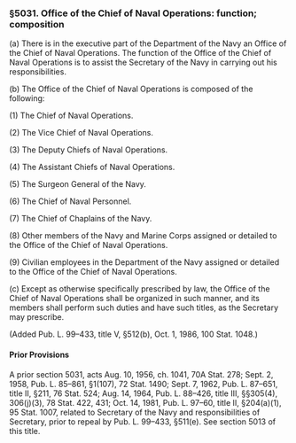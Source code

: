### §5031. Office of the Chief of Naval Operations: function; composition ###

(a) There is in the executive part of the Department of the Navy an Office of the Chief of Naval Operations. The function of the Office of the Chief of Naval Operations is to assist the Secretary of the Navy in carrying out his responsibilities.

(b) The Office of the Chief of Naval Operations is composed of the following:

(1) The Chief of Naval Operations.

(2) The Vice Chief of Naval Operations.

(3) The Deputy Chiefs of Naval Operations.

(4) The Assistant Chiefs of Naval Operations.

(5) The Surgeon General of the Navy.

(6) The Chief of Naval Personnel.

(7) The Chief of Chaplains of the Navy.

(8) Other members of the Navy and Marine Corps assigned or detailed to the Office of the Chief of Naval Operations.

(9) Civilian employees in the Department of the Navy assigned or detailed to the Office of the Chief of Naval Operations.

(c) Except as otherwise specifically prescribed by law, the Office of the Chief of Naval Operations shall be organized in such manner, and its members shall perform such duties and have such titles, as the Secretary may prescribe.

(Added Pub. L. 99–433, title V, §512(b), Oct. 1, 1986, 100 Stat. 1048.)

#### Prior Provisions ####

A prior section 5031, acts Aug. 10, 1956, ch. 1041, 70A Stat. 278; Sept. 2, 1958, Pub. L. 85–861, §1(107), 72 Stat. 1490; Sept. 7, 1962, Pub. L. 87–651, title II, §211, 76 Stat. 524; Aug. 14, 1964, Pub. L. 88–426, title III, §§305(4), 306(j)(3), 78 Stat. 422, 431; Oct. 14, 1981, Pub. L. 97–60, title II, §204(a)(1), 95 Stat. 1007, related to Secretary of the Navy and responsibilities of Secretary, prior to repeal by Pub. L. 99–433, §511(e). See section 5013 of this title.
